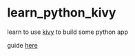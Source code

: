 # learn_python_kivy
learn to use [kivy](https://kivy.org/) to build some python app

guide [here](https://muxuezi.github.io/posts/kivy-perface.html#)

